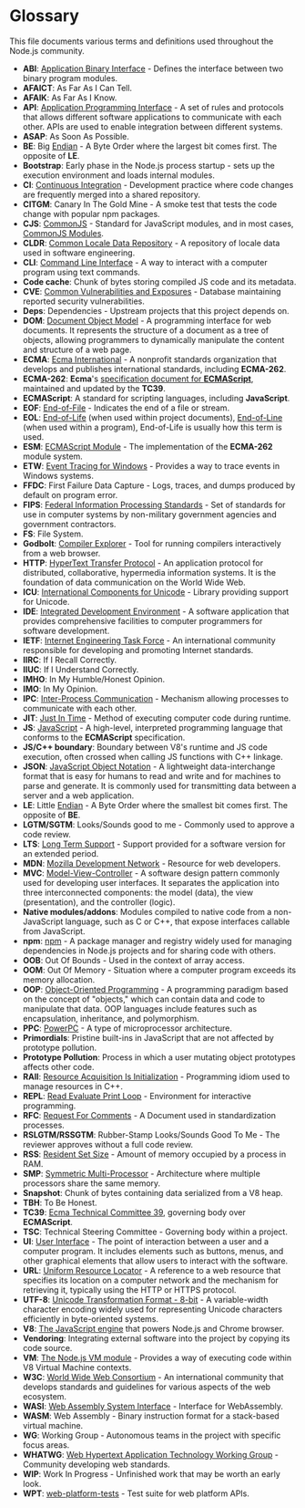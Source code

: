 # Glossary

This file documents various terms and definitions used throughout the Node.js community.

* **ABI**: [Application Binary Interface][] - Defines the interface between two binary program modules.
* **AFAICT**: As Far As I Can Tell.
* **AFAIK**: As Far As I Know.
* **API**: [Application Programming Interface][] - A set of rules and protocols that allows different software
  applications to communicate with each other. APIs are used to enable integration between different systems.
* **ASAP**: As Soon As Possible.
* **BE**: Big [Endian][] - A Byte Order where the largest bit comes first. The opposite of **LE**.
* **Bootstrap**: Early phase in the Node.js process startup - sets up the execution environment and loads internal
  modules.
* **CI**: [Continuous Integration][] - Development practice where code changes are frequently merged into a shared
  repository.
* **CITGM**: Canary In The Gold Mine - A smoke test that tests the code change with popular npm packages.
* **CJS**: [CommonJS][] - Standard for JavaScript modules, and in most cases, [CommonJS Modules][].
* **CLDR**: [Common Locale Data Repository][] - A repository of locale data used in software engineering.
* **CLI**: [Command Line Interface][] - A way to interact with a computer program using text commands.
* **Code cache**: Chunk of bytes storing compiled JS code and its metadata.
* **CVE**: [Common Vulnerabilities and Exposures][] - Database maintaining reported security vulnerabilities.
* **Deps**: Dependencies - Upstream projects that this project depends on.
* **DOM**: [Document Object Model][] - A programming interface for web documents. It represents the structure of a
  document as a tree of objects, allowing programmers to dynamically manipulate the content and structure of a web page.
* **ECMA**: [Ecma International][] - A nonprofit standards organization that develops and publishes international
  standards, including **ECMA-262**.
* **ECMA-262**: **Ecma**'s [specification document for **ECMAScript**][], maintained and updated by the **TC39**.
* **ECMAScript**: A standard for scripting languages, including **JavaScript**.
* **EOF**: [End-of-File][] - Indicates the end of a file or stream.
* **EOL**: [End-of-Life][] (when used within project documents), [End-of-Line][] (when used within a program),
  End-of-Life is usually how this term is used.
* **ESM**: [ECMAScript Module][] - The implementation of the **ECMA-262** module system.
* **ETW**: [Event Tracing for Windows][] - Provides a way to trace events in Windows systems.
* **FFDC**: First Failure Data Capture - Logs, traces, and dumps produced by default on program error.
* **FIPS**: [Federal Information Processing Standards][] - Set of standards for use in computer systems by non-military
  government agencies and government contractors.
* **FS**: File System.
* **Godbolt**: [Compiler Explorer][] - Tool for running compilers interactively from a web browser.
* **HTTP**: [HyperText Transfer Protocol][] - An application protocol for distributed, collaborative, hypermedia
  information systems. It is the foundation of data communication on the World Wide Web.
* **ICU**: [International Components for Unicode][] - Library providing support for Unicode.
* **IDE**: [Integrated Development Environment][] - A software application that provides comprehensive facilities to
  computer programmers for software development.
* **IETF**: [Internet Engineering Task Force][] - An international community responsible for developing and promoting
  Internet standards.
* **IIRC**: If I Recall Correctly.
* **IIUC**: If I Understand Correctly.
* **IMHO**: In My Humble/Honest Opinion.
* **IMO**: In My Opinion.
* **IPC**: [Inter-Process Communication][] - Mechanism allowing processes to communicate with each other.
* **JIT**: [Just In Time][] - Method of executing computer code during runtime.
* **JS**: [JavaScript][] - A high-level, interpreted programming language that conforms to the **ECMAScript**
  specification.
* **JS/C++ boundary**: Boundary between V8's runtime and JS code execution, often crossed when calling JS functions
  with C++ linkage.
* **JSON**: [JavaScript Object Notation][] - A lightweight data-interchange format that is easy for humans to read and
  write and for machines to parse and generate. It is commonly used for transmitting data between a server and a
  web application.
* **LE**: Little [Endian][] - A Byte Order where the smallest bit comes first. The opposite of **BE**.
* **LGTM/SGTM**: Looks/Sounds good to me - Commonly used to approve a code review.
* **LTS**: [Long Term Support][] - Support provided for a software version for an extended period.
* **MDN**: [Mozilla Development Network][] - Resource for web developers.
* **MVC**: [Model-View-Controller][] - A software design pattern commonly used for developing user interfaces. It
  separates the application into three interconnected components: the model (data), the view (presentation), and the
  controller (logic).
* **Native modules/addons**: Modules compiled to native code from a non-JavaScript language,
  such as C or C++, that expose interfaces callable from JavaScript.
* **npm**: [npm][] - A package manager and registry widely used for managing dependencies in
  Node.js projects and for sharing code with others.
* **OOB**: Out Of Bounds - Used in the context of array access.
* **OOM**: Out Of Memory - Situation where a computer program exceeds its memory allocation.
* **OOP**: [Object-Oriented Programming][] - A programming paradigm based on the concept of "objects," which can
  contain data and code to manipulate that data. OOP languages include features such as encapsulation, inheritance,
  and polymorphism.
* **PPC**: [PowerPC][] - A type of microprocessor architecture.
* **Primordials**: Pristine built-ins in JavaScript that are not affected by prototype pollution.
* **Prototype Pollution**: Process in which a user mutating object prototypes affects other code.
* **RAII**: [Resource Acquisition Is Initialization][] - Programming idiom used to manage resources in C++.
* **REPL**: [Read Evaluate Print Loop][] - Environment for interactive programming.
* **RFC**: [Request For Comments][] - A Document used in standardization processes.
* **RSLGTM/RSSGTM**: Rubber-Stamp Looks/Sounds Good To Me - The reviewer approves without a full code review.
* **RSS**: [Resident Set Size][] - Amount of memory occupied by a process in RAM.
* **SMP**: [Symmetric Multi-Processor][] - Architecture where multiple processors share the same memory.
* **Snapshot**: Chunk of bytes containing data serialized from a V8 heap.
* **TBH**: To Be Honest.
* **TC39**: [Ecma Technical Committee 39][], governing body over **ECMAScript**.
* **TSC**: Technical Steering Committee - Governing body within a project.
* **UI**: [User Interface][] - The point of interaction between a user and a computer program. It includes elements
  such as buttons, menus, and other graphical elements that allow users to interact with the software.
* **URL**: [Uniform Resource Locator][] - A reference to a web resource that specifies its location on a computer
  network and the mechanism for retrieving it, typically using the HTTP or HTTPS protocol.
* **UTF-8**: [Unicode Transformation Format - 8-bit][] - A variable-width character encoding widely used for
  representing Unicode characters efficiently in byte-oriented systems.
* **V8**: [The JavaScript engine][] that powers Node.js and Chrome browser.
* **Vendoring**: Integrating external software into the project by copying its code source.
* **VM**: [The Node.js VM module][] - Provides a way of executing code within V8 Virtual Machine contexts.
* **W3C**: [World Wide Web Consortium][] - An international community that develops standards and guidelines for
  various aspects of the web ecosystem.
* **WASI**: [Web Assembly System Interface][] - Interface for WebAssembly.
* **WASM**: Web Assembly - Binary instruction format for a stack-based virtual machine.
* **WG**: Working Group - Autonomous teams in the project with specific focus areas.
* **WHATWG**: [Web Hypertext Application Technology Working Group][] - Community developing web standards.
* **WIP**: Work In Progress - Unfinished work that may be worth an early look.
* **WPT**: [web-platform-tests][] - Test suite for web platform APIs.

[Application Binary Interface]: https://en.wikipedia.org/wiki/Application_binary_interface
[Application Programming Interface]: https://en.wikipedia.org/wiki/Application_programming_interface
[Command Line Interface]: https://en.wikipedia.org/wiki/Command-line_interface
[Common Locale Data Repository]: https://en.wikipedia.org/wiki/Common_Locale_Data_Repository
[Common Vulnerabilities and Exposures]: https://cve.org
[CommonJS]: https://en.wikipedia.org/wiki/CommonJS
[CommonJS Modules]: https://nodejs.org/api/modules.html#modules-commonjs-modules
[Compiler Explorer]: https://godbolt.org/
[Continuous Integration]: https://en.wikipedia.org/wiki/Continuous_integration
[Document Object Model]: https://en.wikipedia.org/wiki/Document_Object_Model
[ECMAScript Module]: https://nodejs.org/api/esm.html#modules-ecmascript-modules
[Ecma International]: https://ecma.org
[Ecma Technical Committee 39]: https://tc39.es/
[End-of-File]: https://en.wikipedia.org/wiki/End-of-file
[End-of-Life]: https://en.wikipedia.org/wiki/End-of-life_product
[End-of-Line]: https://en.wikipedia.org/wiki/Newline
[Endian]: https://en.wikipedia.org/wiki/Endianness
[Event Tracing for Windows]: https://en.wikipedia.org/wiki/Event_Viewer
[Federal Information Processing Standards]: https://en.wikipedia.org/wiki/Federal_Information_Processing_Standards
[Hypertext Transfer Protocol]: https://en.wikipedia.org/wiki/Hypertext_Transfer_Protocol
[Integrated Development Environment]: https://en.wikipedia.org/wiki/Integrated_development_environment
[Inter-Process Communication]: https://en.wikipedia.org/wiki/Inter-process_communication
[International Components for Unicode]: https://icu.unicode.org/
[Internet Engineering Task Force]: https://www.ietf.org/
[JavaScript]: https://developer.mozilla.org/en-US/docs/Web/JavaScript
[JavaScript Object Notation]: https://www.json.org/
[Just In Time]: https://en.wikipedia.org/wiki/Just-in-time_compilation
[Long Term Support]: https://en.wikipedia.org/wiki/Long-term_support
[Model-View-Controller]: https://en.wikipedia.org/wiki/Model%E2%80%93view%E2%80%93controller
[Mozilla Development Network]: https://developer.mozilla.org/en-US
[NPM]: https://www.npmjs.com/
[Object-Oriented Programming]: https://en.wikipedia.org/wiki/Object-oriented_programming
[PowerPC]: https://en.wikipedia.org/wiki/PowerPC
[Read Evaluate Print Loop]: https://en.wikipedia.org/wiki/Read%E2%80%93eval%E2%80%93print_loop
[Request For Comments]: https://en.wikipedia.org/wiki/Request_for_Comments
[Resident Set Size]: https://en.wikipedia.org/wiki/Resident_set_size
[Resource Acquisition Is Initialization]: https://en.wikipedia.org/wiki/Resource_acquisition_is_initialization
[Symmetric Multi-Processor]: https://en.wikipedia.org/wiki/Symmetric_multiprocessing
[The JavaScript Engine]: https://en.wikipedia.org/wiki/V8_\(JavaScript_engine\)
[The Node.js VM Module]: https://nodejs.org/api/vm.html
[Unicode Transformation Format - 8-bit]: https://en.wikipedia.org/wiki/UTF-8
[Uniform Resource Locator]: https://en.wikipedia.org/wiki/URL
[User Interface]: https://en.wikipedia.org/wiki/User_interface
[Web Assembly System Interface]: https://github.com/WebAssembly/WASI
[Web Hypertext Application Technology Working Group]: https://en.wikipedia.org/wiki/WHATWG
[World Wide Web Consortium]: https://www.w3.org/
[specification document for **ECMAScript**]: https://ecma-international.org/publications-and-standards/standards/ecma-262/
[web-platform-tests]: https://github.com/web-platform-tests/wpt
